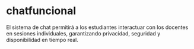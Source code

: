 # chatfuncional
El sistema de chat permitirá a los estudiantes interactuar con los docentes en sesiones individuales, garantizando privacidad, seguridad y disponibilidad en tiempo real.
